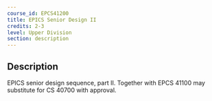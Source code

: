 ```yaml
---
course_id: EPCS41200
title: EPICS Senior Design II
credits: 2-3
level: Upper Division
section: description
---
```


## Description
EPICS senior design sequence, part II. Together with EPCS 41100 may substitute for CS 40700 with approval.
